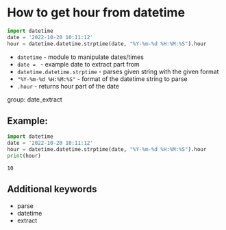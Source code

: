 # How to get hour from datetime

```python
import datetime
date = '2022-10-20 10:11:12'
hour = datetime.datetime.strptime(date, "%Y-%m-%d %H:%M:%S").hour
```

- `datetime` - module to manipulate dates/times
- `date = ` - example date to extract part from
- `datetime.datetime.strptime` - parses given string  with the given format
- `"%Y-%m-%d %H:%M:%S"` - format of the datetime string to parse
- `.hour` - returns hour part of the date

group: date_extract

## Example: 
```python
import datetime
date = '2022-10-20 10:11:12'
hour = datetime.datetime.strptime(date, "%Y-%m-%d %H:%M:%S").hour
print(hour)
```
```
10

```

## Additional keywords
- parse
- datetime
- extract
